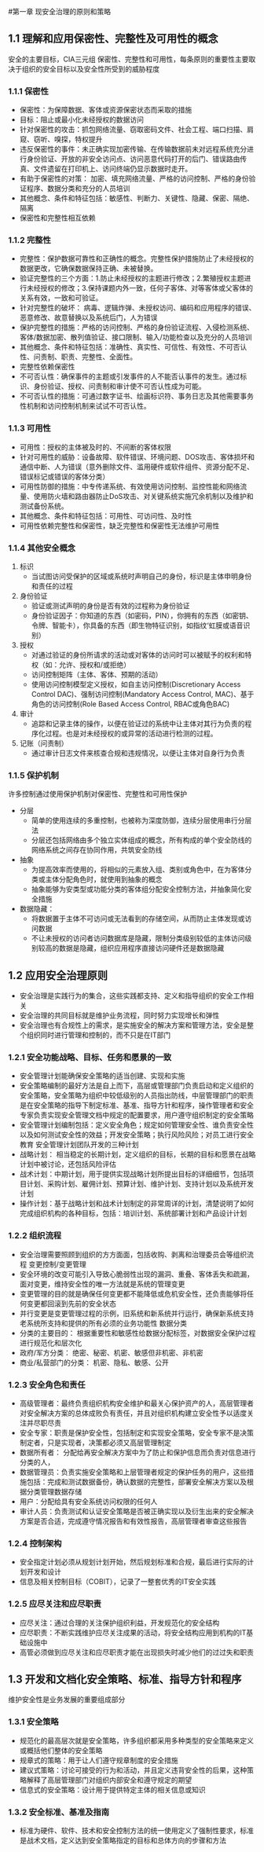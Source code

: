 #第一章  现安全治理的原则和策略

## 1.1 理解和应用保密性、完整性及可用性的概念
安全的主要目标，CIA三元组 保密性、完整性和可用性，每条原则的重要性主要取决于组织的安全目标以及安全性所受到的威胁程度

### 1.1.1 保密性
* 保密性：为保障数据、客体或资源保密状态而采取的措施
* 目标：阻止或最小化未经授权的数据访问
* 针对保密性的攻击：抓包网络流量、窃取密码文件、社会工程、端口扫描、肩窥、窃听、嗅探，特权提升
* 违反保密性的事件：未正确实现加密传输、在传输数据前未对远程系统充分进行身份验证、开放的非安全访问点、访问恶意代码打开的后门、错误路由传真、文件遗留在打印机上、访问终端仍显示数据时走开。
* 有助于保密性的对策： 加密、填充网络流量、严格的访问控制、严格的身份验证程序、数据分类和充分的人员培训
* 其他概念、条件和特征包括：敏感性、判断力、关键性、隐藏、保密、隔绝、隔离
* 保密性和完整性相互依赖

### 1.1.2 完整性
* 完整性：保护数据可靠性和正确性的概念。完整性保护措施防止了未经授权的数据更改，它确保数据保持正确、未被替换。
* 验证完整性的三个方面：1.防止未经授权的主题进行修改；2.繁殖授权主题进行未经授权的修改；3.保持课题内外一致，任何子客体、对等客体或父客体的关系有效，一致和可验证。
* 针对完整性的破坏： 病毒、逻辑炸弹、未授权访问、编码和应用程序的错误、恶意修改、故意替换以及系统后门，人为错误
* 保护完整性的措施：严格的访问控制、严格的身份验证流程、入侵检测系统、客体/数据加密、散列值验证、接口限制、输入/功能检查以及充分的人员培训
* 其他概念、条件和特征包括：准确性、真实性、可信性、有效性、不可否认性、问责制、职责、完整性、全面性。
* 完整性依赖保密性
* 不可否认性：确保事件的主题或引发事件的人不能否认事件的发生。通过标识、身份验证、授权、问责制和审计使不可否认性成为可能。
* 不可否认性的措施：可通过数字证书、绘画标识符、事务日志及其他需要事务性机制和访问控制机制来试试不可否认性。

### 1.1.3 可用性
* 可用性：授权的主体被及时的、不间断的客体权限
* 针对可用性的威胁：设备故障、软件错误、环境问题、DOS攻击、客体损坏和通信中断、人为错误（意外删除文件、滥用硬件或软件组件、资源分配不足、错误标记或错误的客体分类）
* 可用性防御的措施：中专传递系统、有效使用访问控制、监控性能和网络流量、使用防火墙和路由器防止DoS攻击、对关键系统实施冗余机制以及维护和测试备份系统。
* 其他概念、条件和特征包括：可用性、可访问性、及时性
* 可用性依赖完整性和保密性，缺乏完整性和保密性无法维护可用性

### 1.1.4 其他安全概念
1. 标识
	* 当试图访问受保护的区域或系统时声明自己的身份，标识是主体申明身份和责任的过程
2. 身份验证
	* 验证或测试声明的身份是否有效的过程称为身份验证
	* 身份验证因子：你知道的东西（如密码，PIN），你拥有的东西（如密钥、令牌、智能卡），你具备的东西（即生物特征识别，如指纹‘虹膜或语音识别）
3. 授权
	* 对通过验证的身份所请求的活动或对客体的访问时可以被赋予的权利和特权（如：允许、授权和/或拒绝）
	* 访问控制矩阵（主体、客体、预期的活动）
	* 使用访问控制模型定义授权，如自主访问控制(Discretionary Access Control DAC)、强制访问控制(Mandatory Access Control, MAC)、基于角色的访问控制(Role Based Access Control, RBAC或角色BAC)
4. 审计
	* 追踪和记录主体的操作，以便在验证过的系统中让主体对其行为负责的程序化过程。也是对未经授权的或异常的活动进行检测的过程。
5. 记账（问责制）
	* 通过审计日志文件来核查合规和违规情况，以便让主体对自身行为负责

### 1.1.5 保护机制
许多控制通过使用保护机制对保密性、完整性和可用性保护

* 分层
	* 简单的使用连续的多重控制，也被称为深度防御，连续分层使用串行分层法
	* 分层还包括网络由多个独立实体组成的概念，所有构成的单个安全防线的网络系统之间存在协同作用，共筑安全防线
* 抽象
	* 为提高效率而使用的，将相似的元素放入组、类别或角色中，在为客体分类或主体分配角色时，就使用到抽象的概念
	* 抽象能够为安类型或功能分类的客体组分配安全控制方法，并抽象简化安全措施
* 数据隐藏：
	* 将数据置于主体不可访问或无法看到的存储空间，从而防止主体发现或访问数据
	* 不让未授权的访问者访问数据库是隐藏，限制分类级别较低的主体访问级别较高的数据是隐藏，组织应用程序直接访问硬件还是数据隐藏

## 1.2 应用安全治理原则
* 安全治理是实践行为的集合，这些实践都支持、定义和指导组织的安全工作相关
* 安全治理的共同目标就是维护业务流程，同时努力实现增长和弹性
* 安全治理也有合规性上的需求，是实施安全的解决方案和管理方法，安全是整个组织同时进行管理和控制的，而不只是在IT部门

### 1.2.1 安全功能战略、目标、任务和愿景的一致
* 安全管理计划能确保安全策略的适当创建、实现和实施
* 安全策略编制的最好方法是自上而下，高层或管理部门负责启动和定义组织的安全策略，安全策略为组织中较低级别的人员指出防线，中层管理部门的职责是在安全策略的指导下制定标准、基准、指导方针和程序，操作管理者和安全专家负责实现安全管理文档中规定的配置要求，用户遵守组织制定的安全策略
* 安全管理计划编制包括：定义安全角色；规定如何管理安全性、谁负责安全性 以及如何测试安全性的效益；开发安全策略；执行风险风险；对员工进行安全教育
安全管理计划团队开发的三种计划
* 战略计划： 相当稳定的长期计划，定义组织的目标，长期的目标和愿景在战略计划中被讨论，还包括风险评估
* 战术计划：中期计划，用于提供实现战略计划所提出目标的详细细节，包括项目计划、采购计划、雇佣计划、预算计划、维护计划、支持计划以及系统开发计划
* 操作计划：基于战略计划和战术计划制定的非常周详的计划，清楚说明了如何完成组织机构的各种目标，包括：培训计划、系统部署计划和产品设计计划

### 1.2.2 组织流程
* 安全治理需要照顾到组织的方方面面，包括收购、剥离和治理委员会等组织流程
变更控制/变更管理
* 安全环境的改变可能引入导致心脆弱性出现的漏洞、重叠、客体丢失和疏漏，面对变更，维持安全性的唯一方法就是系统的管理变更
* 变更管理的目的就是确保任何变更都不能降低或危机安全性，还负责能够将任何变更都回滚到先前的安全状态
* 并行变更是变更管理过程的示例，旧系统和新系统并行运行，确保新系统支持老系统所支持和提供的所有必须的业务功能性
数据分类
* 分类的主要目的： 根据重要性和敏感性给数据分配标签，对数据安全保护过程进行规范化和层次化
* 政府/军方分类： 绝密、秘密、机密、敏感但非机密、非机密
* 商业/私营部门的分类： 机密、隐私、敏感、公开

### 1.2.3 安全角色和责任
* 高级管理者：最终负责组织机构安全维护和最关心保护资产的人，高层管理者对安全解决方案的总体成败负有责任，并且对组织机构建立安全性予以适度关注并尽职尽责
* 安全专家：职责是保护安全性，包括制定和实现安全策略，安全专家不是决策制定者，只是实现者，决策都必须又高层管理制定
* 数据所有者： 分配给再安全解决方案中为了防止和保护信息而负责对信息进行分类的人，
* 数据管理员：负责实施安全策略和上层管理者规定的保护任务的用户，这些措施包括：完成和测试数据备份，确认数据的完整性，部署安全解决方案以及根据分类管理数据存储
* 用户：分配给具有安全系统访问权限的任何人
* 审计人员：负责测试和认证安全策略是否被正确实现以及衍生出来的安全解决方案是否合适，完成遵守情况报告和有效性报告，高层管理者审查这些报告

### 1.2.4 控制架构
* 安全指定计划必须从规划计划开始，然后规划标准和合规，最后进行实际的计划开发和设计
* 信息及相关控制目标（COBIT），记录了一整套优秀的IT安全实践

### 1.2.5 应尽关注和应尽职责
* 应尽关注：通过合理的关注保护组织利益，开发规范化的安全结构
* 应尽职责：不断实践维护应尽关注成果的活动，将安全结构应用到机构的IT基础设施中
* 高管必须做到应尽关注和应尽职责才能在出现损失时减少他们的过过失和职责

## 1.3 开发和文档化安全策略、标准、指导方针和程序
维护安全性是业务发展的重要组成部分

### 1.3.1 安全策略
* 规范化的最高层次就是安全策略，许多组织都采用多种类型的安全策略来定义或概括他们整体的安全策略
* 规章式的策略：用于让人们遵守规章制度的安全措施
* 建议式策略：讨论可接受的行为和活动，并且定义违背安全性的后果，这种策略解释了高层管理部门对组织内部安全和遵守规定的期望
* 信息式的安全策略：设计用于提供特定主体的相关信息或知识

### 1.3.2 安全标准、基准及指南
* 标准为硬件、软件、技术和安全控制方法的统一使用定义了强制性要求，标准是战术文档，定义达到安全策略指定的目标和总体方向的步骤和方法
